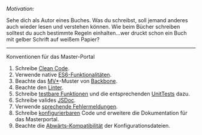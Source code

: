 *Motivation:*

Sehe dich als Autor eines Buches. Was du schreibst, soll jemand anderes auch wieder lesen und verstehen können. Wie beim Bücher schreiben solltest du auch bestimmte Regeln einhalten...wer druckt schon ein Buch mit gelber Schrift auf weißem Papier?
***
Konventionen für das Master-Portal

1. Schreibe [Clean Code](conventions/cleanCode.md).
2. Verwende native [ES6-Funktionalitäten](conventions/es6Functions.md).
3. Beachte das [MV*](https://www.infragistics.com/community/blogs/b/nanil/posts/exploring-javascript-mv-frameworks-part-1-hello-backbonejs)-Muster von [Backbone](conventions/backbone.md).
4. Beachte den [Linter](conventions/linter.md).
5. Schreibe [testbare Funktionen](conventions/unitTests.md) und die entsprechenden [UnitTests](conventions/unitTests.md) dazu.
6. Schreibe valides [JSDoc](conventions/jsdoc.md).
7. Verwende [sprechende Fehlermeldungen](conventions/errorMessages.md).
8. Schreibe [konfigurierbaren](conventions/configuration.md) Code und erweitere die Dokumentation für das Masterportal.
9. Beachte die [Abwärts-Kompatibilität](conventions/backwardsCompatibility.md) der Konfigurationsdateien.
